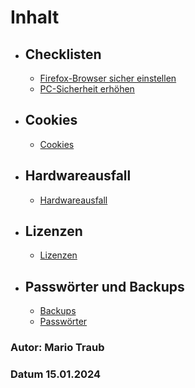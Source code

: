 # Inhalt

- ## Checklisten
	- [Firefox-Browser sicher einstellen](Checklisten/Firefox-Browser_sicher_einstellen.md)
	- [PC-Sicherheit erhöhen](Checklisten/PC-Sicherheit_erhoehen.md)
- ## Cookies 
	- [Cookies](Cookies/Webseite_verwendet_Cookies.md)
- ## Hardwareausfall
	- [Hardwareausfall](Hardwareausfall/Hardwareausfall.md)
- ## Lizenzen
	-  [Lizenzen](Lizenzen/Lizenzen.md)
- ## Passwörter und Backups
	- [Backups](Passwörter_und_Backups/Backups.md)
	- [Passwörter](Passwörter_und_Backups/Passwörter)

### Autor: Mario Traub
### Datum 15.01.2024
